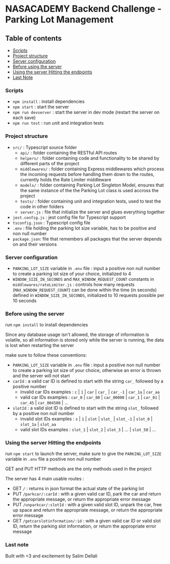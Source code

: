 # NASACADEMY Backend Challenge - Parking Lot Management

## Table of contents

- [Scripts](#server-configuration)
- [Project structure](#project-structure)
- [Server configuration](#server-configuration)
- [Before using the server](#before-using-the-server)
- [Using the server Hitting the endpoints](#using-the-server-hitting-the-endpoints)
- [Last Note](#last-note)

### Scripts

- `npm install` : install dependencies
- `npm start` : start the server
- `npm run devserver` : start the server in dev mode (restart the server on each save)
- `npm run test` : run unit and integration tests

### Project structure

- `src/` : Typescript source folder
  - `api/` : folder containing the RESTful API routes
  - `helpers/` : folder containing code and functionality to be shared by different parts of the project
  - `middlewares/` : folder containing Express middlewares which process the incoming requests before handling them down to the routes, currently holds the Rate Limiter middleware
  - `models/` : folder containing Parking Lot Singleton Model, ensures that the same instance of the the Parking Lot class is used accross the project
  - `tests/` : folder containing unit and integration tests, used to test the code in other folders
  - `server.js` : file that initialize the server and glues everything together
- `jest.config.js` : jest config file for Typescript support
- `tsconfig.json` : Typescript config file
- `.env` : file holding the parking lot size variable, has to be positive and non null number
- `package.json`: file that remembers all packages that the server depends on and their versions

### Server configuration

- `PARKING_LOT_SIZE` variable in `.env` file : input a positive non null number to create a parking lot size of your choice, initialized to 4
- `WINDOW_SIZE_IN_SECONDS` and `MAX_WINDOW_REQUEST_COUNT` constants in `middlewares/rateLimiter.js` : controls how many requests (`MAX_WINDOW_REQUEST_COUNT`) can be done within the time (in seconds) defined in `WINDOW_SIZE_IN_SECONDS`, initialized to 10 requests possible per 10 seconds

### Before using the server

run `npm install` to install dependencies

Since any database usage isn't allowed, the storage of information is volatile, so all information is stored only while the server is running, the data is lost when restarting the server

make sure to follow these conventions:

- `PARKING_LOT_SIZE` variable in `.env` file : input a positive non null number to create a parking lot size of your choice, otherwise an error is thrown and the server will not start
- `carId` : a valid car ID is defined to start with the string `car_` followed by a positive number
  - invalid car IDs examples : `c` | `1` | `car` | `car_` | `car_-1` | `car_1a` | `car_aa`
  - valid car IDs examples : `car_0` | `car_00` | `car_00000` | `car_1` | `car_01` | `car_45` | `car_004500` | ...
- `slotId` : a valid slot ID is defined to start with the string `slot_` followed by a positive non null number
  - invalid slot IDs examples : `s` | `1` | `slot` | `slot_` | `slot_-1` | `slot_0` | `slot_1a` | `slot_aa`
  - valid slot IDs examples : `slot_1` | `slot_2` | `slot_3` | ... | `slot_50` | ...

### Using the server Hitting the endpoints

run `npm start` to launch the server, make sure to give the `PARKING_LOT_SIZE` variable in `.env` file a positive non null number

GET and PUT HTTP methods are the only methods used in the project

The server has 4 main usable routes :

- GET `/` : returns in json format the actual state of the parking lot
- PUT `/parkcar/:carId` : with a given valid car ID, park the car and return the appropriate message, or return the appropriate error message
- PUT `/unparkcar/:slotId` : with a given valid slot ID, unpark the car, free up space and return the appropriate message, or return the appropriate error message
- GET `/getcarslotinformation/:id` : with a given valid car ID or valid slot ID, return the parking slot information, or return the appropriate error message

### Last note

Built with <3 and excitement by Salim Dellali
